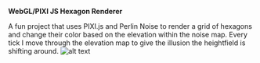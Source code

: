 **WebGL/PIXI JS Hexagon Renderer**

A fun project that uses PIXI.js and Perlin Noise to render a grid of hexagons and change their color based on the elevation within the noise map. Every tick I move through the elevation map to give the illusion the heightfield is shifting around.
![alt text](https://i.gyazo.com/98c310661a7ffad61008cbb8b2811aca.png)
